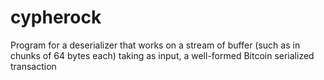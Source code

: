 # cypherock

Program for a deserializer that works on a stream of buffer (such as in chunks of 64 bytes
each) taking as input, a well-formed Bitcoin serialized transaction
